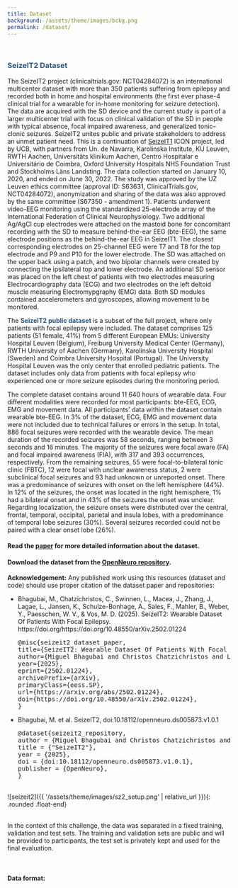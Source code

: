 ```yaml
---
title: Dataset
background: /assets/theme/images/bckg.png
permalink: /dataset/
---
```


&nbsp; 
### **<span style="color:#2B547E">SeizeIT2 Dataset</span>**

The SeizeIT2 project (clinicaltrials.gov: NCT04284072) is an international multicenter dataset with more than 350 patients suffering from epilepsy and recorded both in home and hospital environments (the first ever phase-4 clinical trial for a wearable for in-home monitoring for seizure detection). The data are acquired with the SD device and the current study is part of a larger multicenter trial with focus on clinical validation of the SD in people with typical absence, focal impaired awareness, and generalized tonic–clonic seizures. SeizeIT2 unites public and private stakeholders to address an unmet patient need. This is a continuation of [SeizeIT1](https://rdr.kuleuven.be/dataset.xhtml?persistentId=doi:10.48804/P5Q0OJ) ICON project, led by UCB, with partners from Un. de Navarra, Karolinska Institute, KU Leuven, RWTH Aachen, Universitäts klinikum Aachen, Centro Hospitalar e Universitário de Coimbra, Oxford University Hospitals NHS Foundation Trust and Stockholms Läns Landsting. The data collection started on January 10, 2020, and ended on June 30, 2022. The study was approved by the UZ Leuven ethics committee (approval ID: S63631, ClinicalTrials.gov, NCT04284072), anonymization and sharing of the data was also approved by the same committee (S67350 - amendment 1).
Patients underwent video-EEG monitoring using the standardized 25-electrode array of the International Federation of Clinical Neurophysiology. Two additional Ag/AgCl cup electrodes were attached on the mastoid bone for concomitant recording with the SD to measure behind-the-ear EEG (bte-EEG), the same electrode positions as the behind-the-ear EEG in SeizeIT1. The closest corresponding electrodes on 25-channel EEG were T7 and T8 for the top electrode and P9 and P10 for the lower electrode. The SD was attached on the upper back using a patch, and two bipolar channels were created by connecting the ipsilateral top and lower electrode. An additional SD sensor was placed on the left chest of patients with two electrodes measuring Electrocardiography data (ECG) and two electrodes on the left deltoid muscle measuring Electromypgraphy (EMG) data. Both SD modules contained accelerometers and gyroscopes, allowing movement to be monitored.

The **<span style="color:#2B547E">SeizeIT2 public dataset</span>** is a subset of the full project, where only patients with focal epilepsy were included. The dataset comprises 125 patients (51 female, 41%) from 5 different European EMUs: University Hospital Leuven (Belgium), Freiburg University Medical Center (Germany), RWTH University of Aachen (Germany), Karolinska University Hospital (Sweden) and Coimbra University Hospital (Portugal). The University Hospital Leuven was the only center that enrolled pediatric patients. The dataset includes only data from patients with focal epilepsy who experienced one or more seizure episodes during the monitoring period.

The complete dataset contains around 11 640 hours of wearable data. Four different modalities were recorded for most participants: bte-EEG, ECG, EMG and movement data. All participants' data within the dataset contain wearable bte-EEG. In 3% of the dataset, ECG, EMG and movement data were not included due to technical failures or errors in the setup. In total, 886 focal seizures were recorded with the wearable device. The mean duration of the recorded seizures was 58 seconds, ranging between 3 seconds and 16 minutes. The majority of the seizures were focal aware (FA) and focal impaired awareness (FIA), with 317 and 393 occurrences, respectively. From the remaining seizures, 55 were focal-to-bilateral tonic clinic (FBTC), 12 were focal with unclear awareness status, 2 were subclinical focal seizures and 93 had unknown or unreported onset. There was a predominance of seizures with onset on the left hemisphere (44%). In 12% of the seizures, the onset was located in the right hemisphere, 1% had a bilateral onset and in 43% of the seizures the onset was unclear. Regarding localization, the seizure onsets were distributed over the central, frontal, temporal, occipital, parietal and insula lobes, with a predominance of temporal lobe seizures (30%). Several seizures recorded could not be paired with a clear onset lobe (26%).

#### Read the [**paper**](https://arxiv.org/abs/2502.01224) for more detailed information about the dataset.

#### Download the dataset from the [OpenNeuro repository](https://openneuro.org/datasets/ds005873).

<strong>Acknowledgement:</strong> Any published work using this resources (dataset and code) should use proper citation of the dataset paper and repositories:
<ul>
			<li>Bhagubai, M., Chatzichristos, C., Swinnen, L., Macea, J., Zhang, J., Lagae, L., Jansen, K., Schulze-Bonhage, A., Sales, F., Mahler, B., Weber, Y., Paesschen, W. V., & Vos, M. D. (2025). SeizeIT2: Wearable Dataset Of Patients With Focal Epilepsy. https://doi.org/https://doi.org/10.48550/arXiv.2502.01224</li>
			<pre>@misc{seizeit2_dataset_paper,
title={SeizeIT2: Wearable Dataset Of Patients With Focal Epilepsy}, 
author={Miguel Bhagubai and Christos Chatzichristos and Lauren Swinnen and Jaiver Macea and Jingwei Zhang and Lieven Lagae and Katrien Jansen and Andreas Schulze-Bonhage and Francisco Sales and Benno Mahler and Yvonne Weber and Wim Van Paesschen and Maarten De Vos},
year={2025},
eprint={2502.01224},
archivePrefix={arXiv},
primaryClass={eess.SP},
url={https://arxiv.org/abs/2502.01224},
doi={https://doi.org/10.48550/arXiv.2502.01224},
}</pre>
			<li>Bhagubai, M. et al. SeizeIT2, doi:10.18112/openneuro.ds005873.v1.0.1</li>
			<pre>@dataset{seizeit2_repository,
author = {Miguel Bhagubai and Christos Chatzichristos and Lauren Swinnen and Jaiver Macea and Jingwei Zhang and Lieven Lagae and Katrien Jansen and Andreas Schulze-Bonhage and Francisco Sales and Benno Mahler and Yvonne Weber and Wim Van Paesschen and Maarten De Vos },
title = {"SeizeIT2"},
year = {2025},
doi = {doi:10.18112/openneuro.ds005873.v1.0.1},
publisher = {OpenNeuro},
}</pre>
</ul>

\
![seizeit2]({{ '/assets/theme/images/sz2_setup.png' | relative_url }}){: .rounded .float-end}

\
In the context of this challenge, the data was separated in a fixed training, validation and test sets. The training and validation sets are public and will be provided to participants, the test set is privately kept and used for the final evaluation.

&nbsp;
#### Data format:

